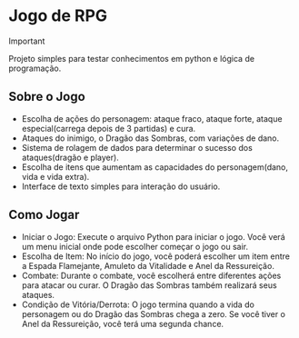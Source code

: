 # Jogo de RPG
> [!IMPORTANT]
> Projeto simples para testar conhecimentos em python e lógica de programação.

## Sobre o Jogo
- Escolha de ações do personagem: ataque fraco, ataque forte, ataque especial(carrega depois de 3 partidas) e cura.
- Ataques do inimigo, o Dragão das Sombras, com variações de dano.
- Sistema de rolagem de dados para determinar o sucesso dos ataques(dragão e player).
- Escolha de itens que aumentam as capacidades do personagem(dano, vida e vida extra).
- Interface de texto simples para interação do usuário.

## Como Jogar
- Iniciar o Jogo: Execute o arquivo Python para iniciar o jogo. Você verá um menu inicial onde pode escolher começar o jogo ou sair.
- Escolha de Item: No início do jogo, você poderá escolher um item entre a Espada Flamejante, Amuleto da Vitalidade e Anel da Ressureição.
- Combate: Durante o combate, você escolherá entre diferentes ações para atacar ou curar. O Dragão das Sombras também realizará seus ataques.
- Condição de Vitória/Derrota: O jogo termina quando a vida do personagem ou do Dragão das Sombras chega a zero. Se você tiver o Anel da Ressureição, você terá uma segunda chance.
